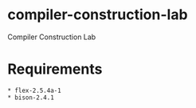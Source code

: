# compiler-construction-lab
Compiler Construction Lab

# Requirements
```
* flex-2.5.4a-1
* bison-2.4.1
```
